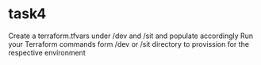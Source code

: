 # task4
Create a terraform.tfvars under /dev and /sit and populate accordingly
Run your Terraform commands form /dev or /sit directory to provission for the respective environment
